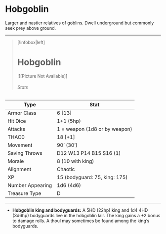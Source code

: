 # Hobgoblin

Larger and nastier relatives of goblins. Dwell underground but commonly seek prey above ground.

------
> [!infobox|left] 
>  # Hobgoblin
>  ![[Picture Not Available]] 
>  ###### Stats 
| Type                    | Stat        |
| ---------------- | ------------------------------ |
| Armor Class     | 6 [13]                        |
| Hit Dice         | 1+1 (5hp)                     |
| Attacks          | 1 × weapon (1d8 or by weapon) |
| THAC0            | 18 [+1]                       |
| Movement         | 90’ (30’)                     |
| Saving Throws    | D12 W13 P14 B15 S16 (1)       |
| Morale           | 8 (10 with king)              |
| Alignment        | Chaotic                       |
| XP               | 15 (bodyguard: 75, king: 175) |
| Number Appearing | 1d6 (4d6)                     |
| Treasure Type    | D                             |

------

- **Hobgoblin king and bodyguards:** A 5HD (22hp) king and 1d4 4HD (3d6hp) bodyguards live in the hobgoblin lair. The king gains a +2 bonus to damage rolls. A thoul may sometimes be found among the king’s bodyguards.